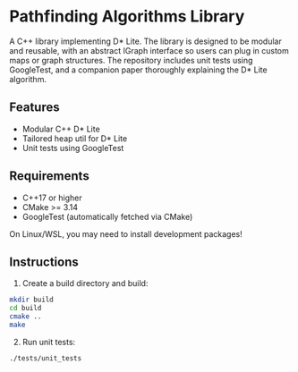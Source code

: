 # Pathfinding Algorithms Library

A C++ library implementing D* Lite. The library is designed to be modular and reusable, with an abstract IGraph interface so users can plug in custom maps or graph structures. The repository includes unit tests using GoogleTest, and a companion paper thoroughly explaining the D* Lite algorithm. 

## Features

- Modular C++ D* Lite
- Tailored heap util for D* Lite
- Unit tests using GoogleTest

## Requirements

- C++17 or higher
- CMake >= 3.14
- GoogleTest (automatically fetched via CMake)

On Linux/WSL, you may need to install development packages!

## Instructions

1. Create a build directory and build:

```bash
mkdir build
cd build
cmake ..
make
```

2. Run unit tests:

```bash
./tests/unit_tests
```
